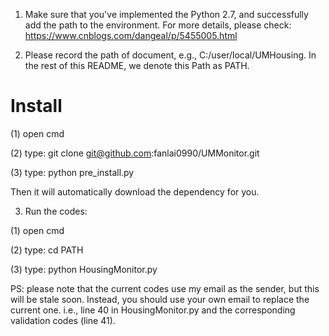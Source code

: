 1. Make sure that you've implemented the Python 2.7, and successfully add the path to the environment. For more details, please check:
https://www.cnblogs.com/dangeal/p/5455005.html

2. Please record the path of document, e.g., C:/user/local/UMHousing. In the rest of this README, we denote this Path as PATH.

Install
=====================
(1) open cmd

(2) type: git clone git@github.com:fanlai0990/UMMonitor.git

(3) type: python pre_install.py

Then it will automatically download the dependency for you.

3. Run the codes:

(1) open cmd

(2) type: cd PATH

(3) type: python HousingMonitor.py

PS: please note that the current codes use my email as the sender, but this will be stale soon. Instead, you should use your own email to replace the current one. i.e., line 40 in HousingMonitor.py and the corresponding validation codes (line 41).
